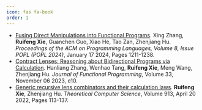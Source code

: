 ```yaml
---
icon: fas fa-book
order: 1
---
```


- [Fusing Direct Manipulations into Functional Programs](https://doi.org/10.1145/3632883). Xing Zhang, **Ruifeng Xie**, Guanchen Guo, Xiao He, Tao Zan, Zhenjiang Hu. _Proceedings of the ACM on Programming Languages, Volume 8, Issue POPL (POPL 2024)_, January 17 2024, Pages 1211-1238.
- [Contract Lenses: Reasoning about Bidirectional Programs via Calculation](https://doi.org/10.1017/S0956796823000059). Hanliang Zhang, Wenhao Tang, **Ruifeng Xie**, Meng Wang, Zhenjiang Hu. _Journal of Functional Programming_, Volume 33, November 06 2023, e10.
- [Generic recursive lens combinators and their calculation laws](https://doi.org/10.1016/j.tcs.2022.02.019). **Ruifeng Xie**, Zhenjiang Hu. _Theoretical Computer Science_, Volume 913, April 20 2022, Pages 113-137.
